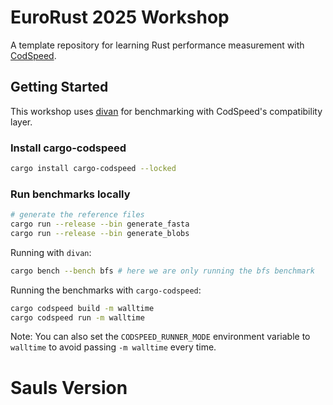 # EuroRust 2025 Workshop

A template repository for learning Rust performance measurement with [CodSpeed](https://codspeed.io/).

## Getting Started

This workshop uses [divan](https://docs.rs/divan/) for benchmarking with CodSpeed's compatibility layer.

### Install cargo-codspeed

```sh
cargo install cargo-codspeed --locked
```

### Run benchmarks locally

```sh
# generate the reference files
cargo run --release --bin generate_fasta
cargo run --release --bin generate_blobs
```

Running with `divan`:

```sh
cargo bench --bench bfs # here we are only running the bfs benchmark
```

Running the benchmarks with `cargo-codspeed`:

```sh
cargo codspeed build -m walltime
cargo codspeed run -m walltime
```

Note: You can also set the `CODSPEED_RUNNER_MODE` environment variable to `walltime` to avoid passing `-m walltime` every time.

# Sauls Version

